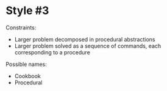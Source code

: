 Style #3
==============================

Constraints:

- Larger problem decomposed in procedural abstractions
- Larger problem solved as a sequence of commands, each corresponding to a procedure

Possible names:

- Cookbook
- Procedural
